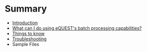 # Summary

* [Introduction](README.md)
* [What can I do using eQUEST's batch processing capabilities?](chapter1.md)
* [Things to know](ThingsToKnow.md)
* [Troubleshooting](troubleshooting.md)
* Sample Files

